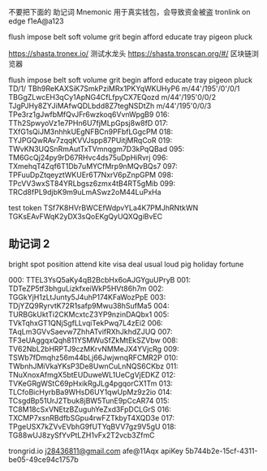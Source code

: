 不要把下面的 助记词 Mnemonic 用于真实钱包，会导致资金被盗
tronlink on edge
f1eA@a123

flush impose belt
soft volume grit
begin afford educate
tray pigeon pluck

https://shasta.tronex.io/ 测试水龙头
https://shasta.tronscan.org/#/ 区块链浏览器

flush impose belt soft volume grit begin afford educate tray pigeon pluck
TD/1/ TBh9ReKAXSiK7SmkPziMRx1PKYqWKUHyP6
m/44'/195'/0'/0/1 TBGgZLwcEH3qCy1ApNG4CfLfpyCX7EQozd
m/44'/195'0/0/2 TJgPJHy8ZYJiMAfwQDLbdd8Z7tegNSDtZh
m/44'/195'0/0/3 TPe3rz1gJwfbMfQvJFr6wzkoq6VvnWpgB9
016: TTh2SpwyoVz1e7PHn6U7fjMLpGpsj8w8fD
017: TXfG1sQiJM3nhhkUEgNFBCn9PFbfLGgcPM
018: TYJPGQwRAv7zqqKVVJspp87PUitjMRqCoR
019: TWvKN3UQSnRmAutTxTVmnqgm7D3kPqQBad
095: TM6GcQj24py9rD67RHvc4ds75uDpHiRvrj
096: TXmehqT4Zqf6T1Db7uMYCfMrp9nMQvBQs7
097: TPFuuDpZtqeyztWKUEr6T7NxrV6pZnpGPM
098: TPcVV3wxST84YRLbgsz6zmx4tB4RT5gMib
099: TRCd8fPL9djbK9m9uLmASwz2oM44LuPxHa


test token TSf7K8HVrBWCEfWdpvYLa4K7PMJhRNtkWN
TGKsEAvFWqK2yDX3sQoEKgQyUQXQgiBvEC


## 助记词 2
bright spot position attend kite visa deal usual loud pig holiday fortune

000: TTEL3YsQ5aKy4qB2BcbHx6oAJGYguUPryB
001: TDTeZP5tf3bhguLizkfxeiWkP5HVt86h7m
002: TGGkYjH1zLtJunty5J4uhP174KFaWozPpE
003: TDjYZQ9RyrvtK72R1safp9Mwu38hSufMa5
004: TURBGkUktTi2CKMcxtcZ3YP9nzinDAQbx1
005: TVkTqhxGT1QNjSgfLLvqiTekPwq7L4zEi2
006: TAqLm3GVvSaevw7ZhhATvifRXhJkhdZJUQ
007: TF3eUAggqxQqh811YSMWuSfZkMtEkSZVbw
008: TV62NbL2bHRPTJ9czMKrvNMMeJX4YVjcRg
009: TSWb7fDmqhz56m44bLj66JwjwnqRFCMR2P
010: TWbnhJMiVkaYKsP3De8UwnCuLnNQS6CKbz
011: TNuXnoxAfmgX5btEUDuweWL1UeCgVjEDKZ
012: TVKeGRgWStC69pHxikRgJLg4pgqorCX1Tm
013: TLCfoBicHyrbBa9WHsD6UY1qwUpMz9z2io
014: TCsgdBp51UrJ2Tbuk8jBW5TunE9pCcAR74
015: TC8M18cSxVNEtzBZuguhYeZxd3FpDCLGrS
016: TXCMP7xsnRBdfbSGpu4rwFZTkbyT4XQD3e
017: TPgeUSX7kZVvEVbhG9fUTYqBVV7gz9V5gU
018: TG88wUJ8zySfYvPtLZH1vFx2T2vcb3ZfmC



trongrid.io
j28436811@gmail.com afe@11Aqx
apiKey 5b744b2e-15cf-4311-be05-49ce94c1757b